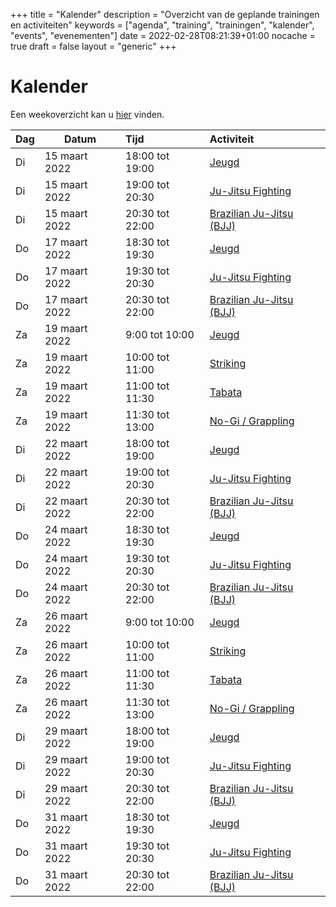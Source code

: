 +++
title = "Kalender"
description = "Overzicht van de geplande trainingen en activiteiten"
keywords = ["agenda", "training", "trainingen", "kalender", "events", "evenementen"]
date = 2022-02-28T08:21:39+01:00
nocache = true
draft = false
layout = "generic"
+++

# Kalender

Een weekoverzicht kan u [hier](/trainingen) vinden.
    
| Dag       |Datum                  |Tijd       | Activiteit                                                     |
| ----------|-----------------------|:----------|:---------------------------------------------------------------|
|Di         | 15 maart 2022       |18:00 tot 19:00|[Jeugd](/jeugd)                                             |                        
|Di         | 15 maart 2022       |19:00 tot 20:30|[Ju-Jitsu Fighting](/fighting)                              |                        
|Di         | 15 maart 2022       |20:30 tot 22:00|[Brazilian Ju-Jitsu (BJJ)](/bjj)                            |                          
|Do         | 17 maart 2022       |18:30 tot 19:30|[Jeugd](/jeugd)                                             |
|Do         | 17 maart 2022       |19:30 tot 20:30|[Ju-Jitsu Fighting](/fighting)                              |                        
|Do         | 17 maart 2022       |20:30 tot 22:00|[Brazilian Ju-Jitsu (BJJ)](/bjj)                            |
|Za         | 19 maart 2022       |9:00  tot 10:00|[Jeugd](/jeugd)                                             |                           
|Za         | 19 maart 2022       |10:00 tot 11:00|[Striking](/striking)                                       |             
|Za         | 19 maart 2022       |11:00 tot 11:30|[Tabata](/tabata)                                           |                           
|Za         | 19 maart 2022       |11:30 tot 13:00|[No-Gi / Grappling](/grappling)                             |
|Di         | 22 maart 2022       |18:00 tot 19:00|[Jeugd](/jeugd)                                             |                        
|Di         | 22 maart 2022       |19:00 tot 20:30|[Ju-Jitsu Fighting](/fighting)                              |                        
|Di         | 22 maart 2022       |20:30 tot 22:00|[Brazilian Ju-Jitsu (BJJ)](/bjj)                            |                          
|Do         | 24 maart 2022       |18:30 tot 19:30|[Jeugd](/jeugd)                                             |
|Do         | 24 maart 2022       |19:30 tot 20:30|[Ju-Jitsu Fighting](/fighting)                              |                        
|Do         | 24 maart 2022       |20:30 tot 22:00|[Brazilian Ju-Jitsu (BJJ)](/bjj)                            |
|Za         | 26 maart 2022       |9:00  tot 10:00|[Jeugd](/jeugd)                                             |                           
|Za         | 26 maart 2022       |10:00 tot 11:00|[Striking](/striking)                                       |             
|Za         | 26 maart 2022       |11:00 tot 11:30|[Tabata](/tabata)                                           |                           
|Za         | 26 maart 2022       |11:30 tot 13:00|[No-Gi / Grappling](/grappling)                             |
|Di         | 29 maart 2022       |18:00 tot 19:00|[Jeugd](/jeugd)                                             |                        
|Di         | 29 maart 2022       |19:00 tot 20:30|[Ju-Jitsu Fighting](/fighting)                              |                        
|Di         | 29 maart 2022       |20:30 tot 22:00|[Brazilian Ju-Jitsu (BJJ)](/bjj)                            |                          
|Do         | 31 maart 2022       |18:30 tot 19:30|[Jeugd](/jeugd)                                             |
|Do         | 31 maart 2022       |19:30 tot 20:30|[Ju-Jitsu Fighting](/fighting)                              |                        
|Do         | 31 maart 2022       |20:30 tot 22:00|[Brazilian Ju-Jitsu (BJJ)](/bjj)                            |